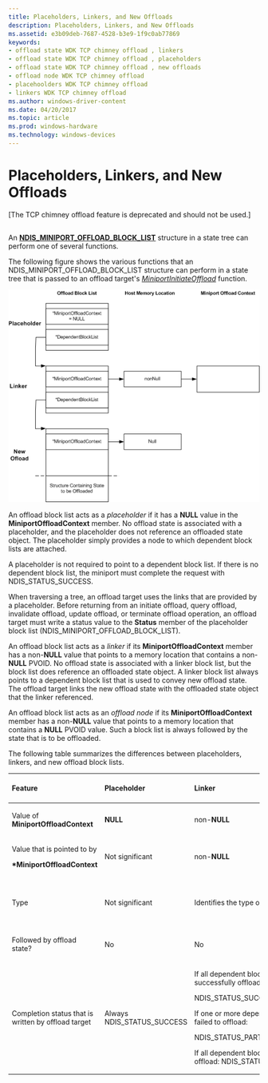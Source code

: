 ```yaml
---
title: Placeholders, Linkers, and New Offloads
description: Placeholders, Linkers, and New Offloads
ms.assetid: e3b09deb-7687-4528-b3e9-1f9c0ab77869
keywords:
- offload state WDK TCP chimney offload , linkers
- offload state WDK TCP chimney offload , placeholders
- offload state WDK TCP chimney offload , new offloads
- offload node WDK TCP chimney offload
- placehoolders WDK TCP chimney offload
- linkers WDK TCP chimney offload
ms.author: windows-driver-content
ms.date: 04/20/2017
ms.topic: article
ms.prod: windows-hardware
ms.technology: windows-devices
---
```


# Placeholders, Linkers, and New Offloads


\[The TCP chimney offload feature is deprecated and should not be used.\]

## <a href="" id="ddk-placeholders-linkers-and-new-offloads-ng"></a>


An [**NDIS\_MINIPORT\_OFFLOAD\_BLOCK\_LIST**](https://msdn.microsoft.com/library/windows/hardware/ff566469) structure in a state tree can perform one of several functions.

The following figure shows the various functions that an NDIS\_MINIPORT\_OFFLOAD\_BLOCK\_LIST structure can perform in a state tree that is passed to an offload target's [*MiniportInitiateOffload*](https://msdn.microsoft.com/library/windows/hardware/ff559393) function.

![diagram illustrating the functions that an ndis\-miniport\-offload\-block\-list structure can perform in a state tree](images/block-types.png)

An offload block list acts as a *placeholder* if it has a **NULL** value in the **MiniportOffloadContext** member. No offload state is associated with a placeholder, and the placeholder does not reference an offloaded state object. The placeholder simply provides a node to which dependent block lists are attached.

A placeholder is not required to point to a dependent block list. If there is no dependent block list, the miniport must complete the request with NDIS\_STATUS\_SUCCESS.

When traversing a tree, an offload target uses the links that are provided by a placeholder. Before returning from an initiate offload, query offload, invalidate offload, update offload, or terminate offload operation, an offload target must write a status value to the **Status** member of the placeholder block list (NDIS\_MINIPORT\_OFFLOAD\_BLOCK\_LIST).

An offload block list acts as a *linker* if its **MiniportOffloadContext** member has a non-**NULL** value that points to a memory location that contains a non-**NULL** PVOID. No offload state is associated with a linker block list, but the block list does reference an offloaded state object. A linker block list always points to a dependent block list that is used to convey new offload state. The offload target links the new offload state with the offloaded state object that the linker referenced.

An offload block list acts as an *offload node* if its **MiniportOffloadContext** member has a non-**NULL** value that points to a memory location that contains a **NULL** PVOID value. Such a block list is always followed by the state that is to be offloaded.

The following table summarizes the differences between placeholders, linkers, and new offload block lists.

<table>
<colgroup>
<col width="25%" />
<col width="25%" />
<col width="25%" />
<col width="25%" />
</colgroup>
<thead>
<tr class="header">
<th align="left">Feature</th>
<th align="left">Placeholder</th>
<th align="left">Linker</th>
<th align="left">New offload block list</th>
</tr>
</thead>
<tbody>
<tr class="odd">
<td align="left"><p>Value of <strong>MiniportOffloadContext</strong></p></td>
<td align="left"><p><strong>NULL</strong></p></td>
<td align="left"><p>non-<strong>NULL</strong></p></td>
<td align="left"><p>non-<strong>NULL</strong></p></td>
</tr>
<tr class="even">
<td align="left"><p>Value that is pointed to by</p>
<p><strong>*MiniportOffloadContext</strong></p></td>
<td align="left"><p>Not significant</p></td>
<td align="left"><p>non-<strong>NULL</strong></p></td>
<td align="left"><p><strong>NULL</strong></p></td>
</tr>
<tr class="odd">
<td align="left"><p>Type</p></td>
<td align="left"><p>Not significant</p></td>
<td align="left"><p>Identifies the type of state</p></td>
<td align="left"><p>Identifies the type of state to be offloaded</p></td>
</tr>
<tr class="even">
<td align="left"><p>Followed by offload state?</p></td>
<td align="left"><p>No</p></td>
<td align="left"><p>No</p></td>
<td align="left"><p>Yes</p></td>
</tr>
<tr class="odd">
<td align="left"><p>Completion status that is written by offload target</p></td>
<td align="left"><p>Always NDIS_STATUS_SUCCESS</p></td>
<td align="left"><p>If all dependent blocks successfully offloaded:</p>
<p>NDIS_STATUS_SUCCESS</p>
<p>If one or more dependent blocks failed to offload:</p>
<p>NDIS_STATUS_PARTIAL_SUCCESS</p>
<p>If all dependent blocks failed to offload: NDIS_STATUS_FAILURE</p></td>
<td align="left"><p>Depends on completion of offload operation</p></td>
</tr>
</tbody>
</table>

 

 

 





